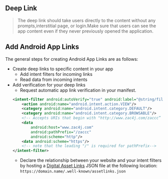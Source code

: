 ## Deep Link
> The deep link should take users directly to the content without any prompts,interstitial page, 
  or login.Make sure that users can see the app content even if they never previously opened the application.

## Add Android App Links
The general steps for creating Android App Links are as follows:
+ Create deep links to specific content in your app
    - Add intent filters for incoming links
    - Read data from incoming intents
+ Add verification for your deep links
    - Request automatic app link verification in your manifest.
    ```xml
    <intent-filter android:autoVerify="true" android:label="@string/filter_view_zac4j">
        <action android:name="android.intent.action.VIEW"/>
        <category android:name="android.intent.category.DEFAULT"/>
        <category android:name="android.intent.category.BROWSABLE"/>
        <!-- Accepts URIs that begin with "http://www.zac4j.com/zaccc” -->
        <data
            android:host="www.zac4j.com"
            android:pathPrefix="/zaccc"
            android:scheme="http"/>
        <data android:scheme="https"/>
        <!-- note that the leading "/" is required for pathPrefix-->
    </intent-filter>
    ```
    - Declare the relationship between your website and your intent filters by hosting a 
    [Digital Asset Links][dal] JSON file at the following location:
    `https://domain.name/.well-known/assetlinks.json`

[dal]:https://developers.google.cn/digital-asset-links/v1/getting-started

